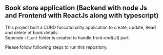 ## Book store application (Backend with node Js and Frontend with ReactJs along with typescript)

This project built a CURD funcationality application to create, update, Read and delete of book details. \
Seperate `client` folder is created to handle front-end(UI) part.

Please follow following steps to run this repository.
